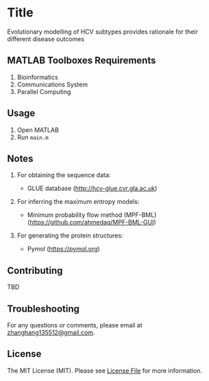 # Title

Evolutionary modelling of HCV subtypes provides rationale for their different disease outcomes

## MATLAB Toolboxes Requirements
1. Bioinformatics
2. Communications System
3. Parallel Computing  

## Usage
1. Open MATLAB
2. Run ```main.m```

## Notes    
1. For obtaining the sequence data:
   * GLUE database (http://hcv-glue.cvr.gla.ac.uk)
  
2. For inferring the maximum entropy models:
   * Minimum probability flow method (MPF-BML) (https://github.com/ahmedaq/MPF-BML-GUI)
3. For generating the protein structures:
   * Pymol (https://pymol.org)
 
## Contributing

TBD

## Troubleshooting
For any questions or comments, please email at zhanghang135512@gmail.com. 

## License

The MIT License (MIT). Please see [License File](LICENSE) for more information.
